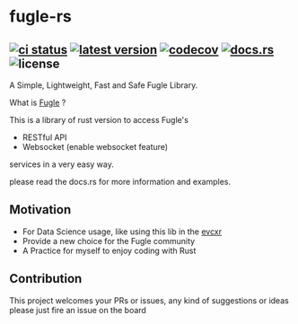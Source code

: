 # fugle-rs
[![ci status](https://github.com/tommady/fugle-rs/actions/workflows/master.yml/badge.svg?branch=master)](https://github.com/tommady/fugle-rs/actions)
[![latest version](https://img.shields.io/crates/v/fugle)](https://crates.io/crates/fugle)
[![codecov](https://codecov.io/gh/tommady/fugle-rs/branch/master/graph/badge.svg)](https://codecov.io/gh/tommady/fugle-rs)
[![docs.rs](https://docs.rs/fugle/badge.svg)](https://docs.rs/fugle)
![license](https://img.shields.io/crates/l/fugle)
---

A Simple, Lightweight, Fast and Safe Fugle Library.

What is [Fugle][fugledevweb] ?

This is a library of rust version to access Fugle's

* RESTful API
* Websocket (enable websocket feature)

services in a very easy way.

please read the docs.rs for more information and examples.

[fugledevweb]: https://developer.fugle.tw

## Motivation
* For Data Science usage, like using this lib in the [evcxr](https://github.com/google/evcxr) 
* Provide a new choice for the Fugle community
* A Practice for myself to enjoy coding with Rust

## Contribution
This project welcomes your PRs or issues, any kind of suggestions or ideas please just fire an issue on the board
